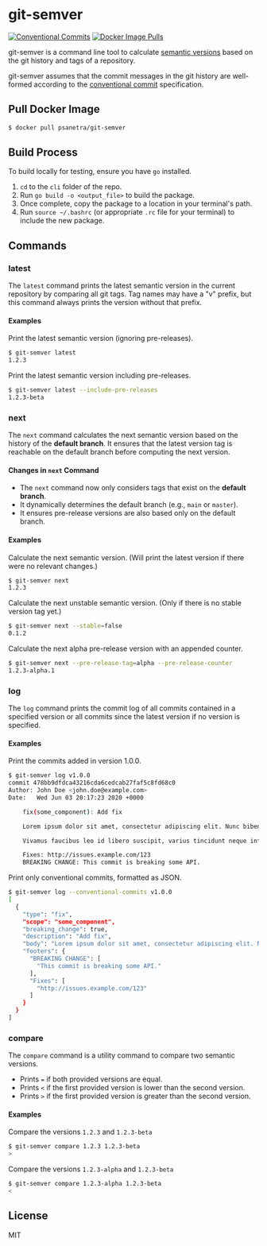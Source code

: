# git-semver
[![Conventional Commits](https://img.shields.io/badge/Conventional%20Commits-1.0.0-yellow.svg)](https://conventionalcommits.org) [![Docker Image Pulls](https://img.shields.io/docker/pulls/psanetra/git-semver)](https://hub.docker.com/r/psanetra/git-semver)

git-semver is a command line tool to calculate [semantic versions](https://semver.org/spec/v2.0.0.html) based on the git history and tags of a repository.

git-semver assumes that the commit messages in the git history are well-formed according to the [conventional commit](https://www.conventionalcommits.org/en/v1.0.0-beta.4/) specification.

## Pull Docker Image

```bash
$ docker pull psanetra/git-semver
```

## Build Process

To build locally for testing, ensure you have `go` installed.

1. `cd` to the `cli` folder of the repo.
2. Run `go build -o <output_file>` to build the package.
3. Once complete, copy the package to a location in your terminal's path.
4. Run `source ~/.bashrc` (or appropriate `.rc` file for your terminal) to include the new package.

## Commands

### latest

The `latest` command prints the latest semantic version in the current repository by comparing all git tags. Tag names may have a "v" prefix, but this command always prints the version without that prefix.

#### Examples

Print the latest semantic version (ignoring pre-releases).
```bash
$ git-semver latest
1.2.3
```

Print the latest semantic version including pre-releases.
```bash
$ git-semver latest --include-pre-releases
1.2.3-beta
```

### next

The `next` command calculates the next semantic version based on the history of the **default branch**. It ensures that the latest version tag is reachable on the default branch before computing the next version.

#### **Changes in `next` Command**
- The `next` command now only considers tags that exist on the **default branch**.
- It dynamically determines the default branch (e.g., `main` or `master`).
- It ensures pre-release versions are also based only on the default branch.

#### Examples

Calculate the next semantic version. (Will print the latest version if there were no relevant changes.)
```bash
$ git-semver next
1.2.3
```

Calculate the next unstable semantic version. (Only if there is no stable version tag yet.)
```bash
$ git-semver next --stable=false
0.1.2
```

Calculate the next alpha pre-release version with an appended counter.
```bash
$ git-semver next --pre-release-tag=alpha --pre-release-counter
1.2.3-alpha.1
```

### log

The `log` command prints the commit log of all commits contained in a specified version or all commits since the latest version if no version is specified.

#### Examples

Print the commits added in version 1.0.0.
```bash
$ git-semver log v1.0.0
commit 478bb9dfdca43216cda6cedcab27faf5c8fd68c0
Author: John Doe <john.doe@example.com>
Date:   Wed Jun 03 20:17:23 2020 +0000

    fix(some_component): Add fix

    Lorem ipsum dolor sit amet, consectetur adipiscing elit. Nunc bibendum vulputate sapien vel mattis.

    Vivamus faucibus leo id libero suscipit, varius tincidunt neque interdum. Mauris rutrum at velit vitae semper.

    Fixes: http://issues.example.com/123
    BREAKING CHANGE: This commit is breaking some API.
```

Print only conventional commits, formatted as JSON.
```bash
$ git-semver log --conventional-commits v1.0.0
[
  {
    "type": "fix",
    "scope": "some_component",
    "breaking_change": true,
    "description": "Add fix",
    "body": "Lorem ipsum dolor sit amet, consectetur adipiscing elit. Nunc bibendum vulputate sapien vel mattis.\n\nVivamus faucibus leo id libero suscipit, varius tincidunt neque interdum. Mauris rutrum at velit vitae semper.",
    "footers": {
      "BREAKING CHANGE": [
        "This commit is breaking some API."
      ],
      "Fixes": [
        "http://issues.example.com/123"
      ]
    }
  }
]
```

### compare

The `compare` command is a utility command to compare two semantic versions.

- Prints `=` if both provided versions are equal.
- Prints `<` if the first provided version is lower than the second version.
- Prints `>` if the first provided version is greater than the second version.

#### Examples

Compare the versions `1.2.3` and `1.2.3-beta`
```bash
$ git-semver compare 1.2.3 1.2.3-beta
>
```

Compare the versions `1.2.3-alpha` and `1.2.3-beta`
```bash
$ git-semver compare 1.2.3-alpha 1.2.3-beta
<
```

## License

MIT
